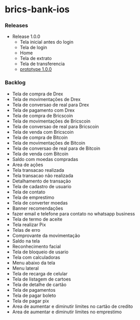 # brics-bank-ios

### Releases

+ Release 1.0.0
    + Tela inicial antes do login
    + Tela de login
    + Home
    + Tela de extrato
    + Tela de transferencia
    + [prototype 1.0.0](https://viewer.diagrams.net/?tags=%7B%7D&lightbox=1&highlight=0000ff&edit=_blank&layers=1&nav=1&title=brics.drawio&dark=auto#R%3Cmxfile%3E%3Cdiagram%20name%3D%22P%C3%A1gina-1%22%20id%3D%22keI3J04D4nxAe10__Txb%22%3E1Zhbb9owGIZ%2FTS4n4TgHcsmgK5VaippK262buIk1J0bGFNivn0McwNgV7dQcdoXz%2Bvzw2Xm%2FOHBa7G45WuUPLMXUcUfpzoEzx3VB5I%2FlT6XslTIKg1rJOEmVdhJi8gc3DZW6ISleaw0FY1SQlS4mrCxxIjQNcc62erNXRvVZVyjDhhAniJrqT5KKvFbHbnjS55hkeTMzCKK6pkBNY7WTdY5Stj2T4I0Dp5wxUZeK3RTTil7Dpe73453a48I4LsVHOvzi3vo1vFsvvKd0MR%2B%2FvMX34ptbj%2FKG6EZtWC1W7BsCnG3KFFeDjBz4fZsTgeMVSqrarfzTpZaLgsonIItqOMwF3r27TnDcvYwbzAos%2BF42UR2gr4CpkAnU4%2FaEH0RKy8%2FQe54SkfrLs%2BPQJyqyoMB8AhI0ID3gctM%2FqEAHBaCFVGgh5bYFyjNA3bOM9Q7KAzqo0OTUKSbfwPSMKZLKXE5g0JL7FjoSRElWynIi94%2B5FCo6RN5ZE1VRkDStulvZ6vS%2FBK%2Bv4XVNvIEFL2wLb2DgXT49Lie3k8Vs0nssXh5aGy3roW3tdhsbuKaUFFU4FgyncrqhIQOg73uuWcD5RXcXP08qoyMP8GjJ1sLkJg3AqiqS6tSWiMaC8YP7uMbwBSW%2FswP1x42gpMRfyDbU2ULb29a3sAWj1uAC8%2FxaefYdh25ksvK6PLnAdG%2FDIOWNrpOCfpekTAs3EFLQv0qq25gyPdySM5nmoDJF%2FeMKr%2BMKOg0s08v1Dim4OH3AYjHcsfV92Rom05MtmLSsxAypwdvdIHB1vLa0y2Z42wvC0KA7wwLRHBVyT2b%2BNXzEkR7BloTt6D86SSmAaZIHlFMEfqjfijZeneYUIDJ4PcugY41BLv%2Fbw%2B9f5rofRP0PoSkfT18HD3VnH1nhzV8%3D%3C%2Fdiagram%3E%3C%2Fmxfile%3E)


### Backlog
+ Tela de compra de Drex
+ Tela de movimentações de Drex
+ Tela de conversao de real para Drex
+ Tela de pagamento com Drex
+ Tela de compra de Bricscoin
+ Tela de movimentações de Bricscoin
+ Tela de conversao de real para Bricscoin
+ Tela de venda com Bricscoin
+ Tela de compra de Bitcoin
+ Tela de movimentações de Bitcoin
+ Tela de conversao de real para de Bitcoin
+ Tela de venda com Bitcoin
+ Saldo com moedas compradas
+ Area de ações
+ Tela transacao realizada
+ Tela transacao não realizada
+ Detalhamento de transação
+ Tela de cadastro de usuario
+ Tela de contato
+ Tela de emprestimo
+ Tela de converter moedas
+ Banner recomendações
+ fazer email e telefone para contato no whatsapp business
+ Tela de termo de aceite
+ Tela realizar Pix
+ Telas de erro
+ Comprovante da movimentação
+ Saldo na tela
+ Reconhecimento facial
+ Tela de bloqueio de usario
+ Tela com calculadoras
+ Menu abaixo da tela
+ Menu lateral
+ Tela de recarga de celular
+ Tela de listagem de cartoes
+ Tela de detalhe de cartão
+ Tela de pagamentos
+ Tela de pagar boleto
+ Tela de pagar pix
+ Area de aumentar e diminutir limites no cartão de credito
+ Area de aumentar e diminutir limites no emprestimo


